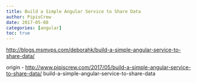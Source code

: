 ```yaml
---
title: Build a Simple Angular Service to Share Data
author: PipisCrew
date: 2017-05-08
categories: [angular]
toc: true
---
```


http://blogs.msmvps.com/deborahk/build-a-simple-angular-service-to-share-data/

origin - http://www.pipiscrew.com/2017/05/build-a-simple-angular-service-to-share-data/ build-a-simple-angular-service-to-share-data